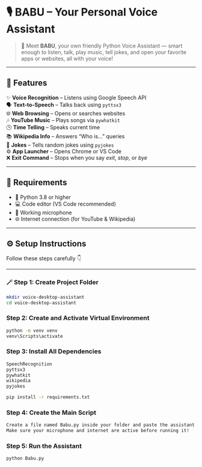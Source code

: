 # 🎙️ BABU – Your Personal Voice Assistant

> 🤖 Meet **BABU**, your own friendly Python Voice Assistant — smart enough to listen, talk, play music, tell jokes, and open your favorite apps or websites, all with your voice!

---

## 🚀 Features

✨ **Voice Recognition** – Listens using Google Speech API  
🗣️ **Text-to-Speech** – Talks back using `pyttsx3`  
🌐 **Web Browsing** – Opens or searches websites  
🎶 **YouTube Music** – Plays songs via `pywhatkit`  
🕒 **Time Telling** – Speaks current time  
📚 **Wikipedia Info** – Answers “Who is…” queries  
🤣 **Jokes** – Tells random jokes using `pyjokes`  
⚙️ **App Launcher** – Opens Chrome or VS Code  
❌ **Exit Command** – Stops when you say *exit*, *stop*, or *bye*

---

## 🧰 Requirements

- 🐍 Python 3.8 or higher  
- 💻 Code editor (VS Code recommended)  
- 🎤 Working microphone  
- 🌐 Internet connection (for YouTube & Wikipedia)

---

## ⚙️ Setup Instructions

Follow these steps carefully 👇  

---

### 🪄 **Step 1: Create Project Folder**

```bash
mkdir voice-desktop-assistant
cd voice-desktop-assistant
```
### **Step 2: Create and Activate Virtual Environment**

```bash
python -m venv venv
venv\Scripts\activate

```

### **Step 3: Install All Dependencies**
```bash
SpeechRecognition
pyttsx3
pywhatkit
wikipedia
pyjokes
```
```bash
pip install -r requirements.txt
```
### **Step 4: Create the Main Script**
```bash
Create a file named Babu.py inside your folder and paste the assistant code from this repository.
Make sure your microphone and internet are active before running it!
```
### **Step 5: Run the Assistant**
```bash
python Babu.py
```

